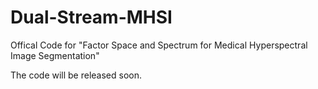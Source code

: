 # Dual-Stream-MHSI
Offical Code for "Factor Space and Spectrum for Medical Hyperspectral Image Segmentation"

The code will be released soon.

